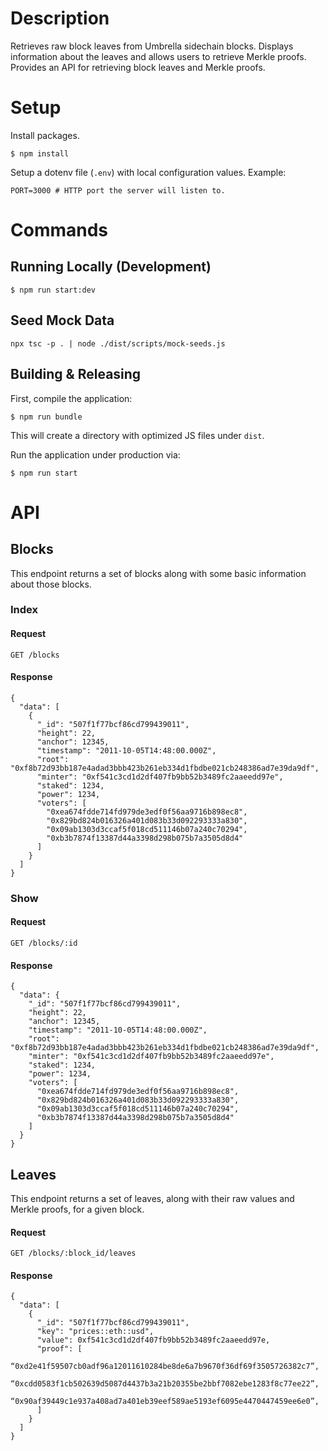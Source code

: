 # Description

Retrieves raw block leaves from Umbrella sidechain blocks.
Displays information about the leaves and allows users to retrieve Merkle proofs.
Provides an API for retrieving block leaves and Merkle proofs.

# Setup
Install packages.

```
$ npm install
```

Setup a dotenv file (`.env`) with local configuration values. Example:

```
PORT=3000 # HTTP port the server will listen to.
```

# Commands
## Running Locally (Development)
```
$ npm run start:dev
```

## Seed Mock Data
```
npx tsc -p . | node ./dist/scripts/mock-seeds.js
```

## Building & Releasing
First, compile the application:
```
$ npm run bundle
```

This will create a directory with optimized JS files under `dist`.

Run the application under production via:

```
$ npm run start
```

# API
## Blocks
This endpoint returns a set of blocks along with some basic information about those blocks.

### Index
#### Request
```
GET /blocks
```

#### Response
```
{
  "data": [
    {
      "_id": "507f1f77bcf86cd799439011",
      "height": 22,
      "anchor": 12345,
      "timestamp": "2011-10-05T14:48:00.000Z",
      "root": "0xf8b72d93bb187e4adad3bbb423b261eb334d1fbdbe021cb248386ad7e39da9df",
      "minter": "0xf541c3cd1d2df407fb9bb52b3489fc2aaeedd97e",
      "staked": 1234,
      "power": 1234,
      "voters": [
        "0xea674fdde714fd979de3edf0f56aa9716b898ec8",
        "0x829bd824b016326a401d083b33d092293333a830",
        "0x09ab1303d3ccaf5f018cd511146b07a240c70294",
        "0xb3b7874f13387d44a3398d298b075b7a3505d8d4"
      ]
    }
  ]
}
```

### Show
#### Request
```
GET /blocks/:id
```

#### Response
```
{
  "data": {
    "_id": "507f1f77bcf86cd799439011",
    "height": 22,
    "anchor": 12345,
    "timestamp": "2011-10-05T14:48:00.000Z",
    "root": "0xf8b72d93bb187e4adad3bbb423b261eb334d1fbdbe021cb248386ad7e39da9df",
    "minter": "0xf541c3cd1d2df407fb9bb52b3489fc2aaeedd97e",
    "staked": 1234,
    "power": 1234,
    "voters": [
      "0xea674fdde714fd979de3edf0f56aa9716b898ec8",
      "0x829bd824b016326a401d083b33d092293333a830",
      "0x09ab1303d3ccaf5f018cd511146b07a240c70294",
      "0xb3b7874f13387d44a3398d298b075b7a3505d8d4"
    ]
  }
}
```

## Leaves
This endpoint returns a set of leaves, along with their raw values and Merkle proofs, for a given block.

#### Request
```
GET /blocks/:block_id/leaves
```

#### Response
```
{
  "data": [
    {
      "_id": "507f1f77bcf86cd799439011",
      "key": "prices::eth::usd",
      "value": 0xf541c3cd1d2df407fb9bb52b3489fc2aaeedd97e,
      "proof": [
        “0xd2e41f59507cb0adf96a12011610284be8de6a7b9670f36df69f3505726382c7”,
        “0xcdd0583f1cb502639d5087d4437b3a21b20355be2bbf7082ebe1283f8c77ee22”,
        “0x90af39449c1e937a408ad7a401eb39eef589ae5193ef6095e4470447459ee6e0”,
      ]
    }
  ]
}
```
